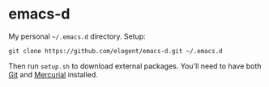 # emacs-d

My personal `~/.emacs.d` directory. Setup:

```
git clone https://github.com/elogent/emacs-d.git ~/.emacs.d
```

Then run `setup.sh` to download external packages. You'll need to have both
[Git](http://git-scm.com/) and [Mercurial](https://mercurial.selenic.com/)
installed.

